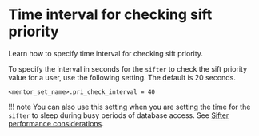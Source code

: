 # Time interval for checking sift priority

Learn how to specify time interval for checking sift priority.

To specify the interval in seconds for the `sifter` to check the sift priority value for a user, use the following setting. The default is 20 seconds.

```
<mentor_set_name>.pri_check_interval = 40
```

!!! note 
    You can also use this setting when you are setting the time for the `sifter` to sleep during busy periods of database access. See [Sifter performance considerations](pzn_sifter_performance_considerations.md).


